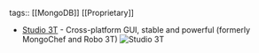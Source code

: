 tags:: [[MongoDB]] [[Proprietary]]

- [Studio 3T](https://studio3t.com/) - Cross-platform GUI, stable and powerful (formerly MongoChef and Robo 3T)
  ![Studio 3T](https://studio3t.com/wp-content/uploads/2022/03/Studio_3T_Screenshot_Mac_Dark.png)